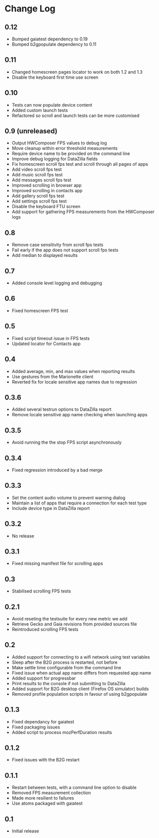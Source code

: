 # Change Log

## 0.12
* Bumped gaiatest dependency to 0.19
* Bumped b2gpopulate dependency to 0.11

## 0.11
* Changed homescreen pages locator to work on both 1.2 and 1.3
* Disable the keyboard first time use screen

## 0.10
* Tests can now populate device content
* Added custom launch tests
* Refactored so scroll and launch tests can be more customised

## 0.9 (unreleased)
* Output HWComposer FPS values to debug log
* Move cleanup within error threshold measurements
* Require device name to be provided on the command line
* Improve debug logging for DataZilla fields
* Fix homescreen scroll fps test and scroll through all pages of apps
* Add video scroll fps test
* Add music scroll fps test
* Add messages scroll fps test
* Improved scrolling in browser app
* Improved scrolling in contacts app
* Add gallery scroll fps test
* Add settings scroll fps test
* Disable the keyboard FTU screen
* Add support for gathering FPS measurements from the HWComposer logs

## 0.8
* Remove case sensitivity from scroll fps tests
* Fail early if the app does not support scroll fps tests
* Add median to displayed results

## 0.7
* Added console level logging and debugging

## 0.6
* Fixed homescreen FPS test

## 0.5
* Fixed script timeout issue in FPS tests
* Updated locator for Contacts app

## 0.4
* Added average, min, and max values when reporting results
* Use gestures from the Marionette client
* Reverted fix for locale sensitive app names due to regression

## 0.3.6
* Added several testrun options to DataZilla report
* Remove locale sensitive app name checking when launching apps

## 0.3.5
* Avoid running the the stop FPS script asynchronously

## 0.3.4
* Fixed regression introduced by a bad merge

## 0.3.3
* Set the content audio volume to prevent warning dialog
* Maintain a list of apps that require a connection for each test type
* Include device type in DataZilla report

## 0.3.2
* No release

## 0.3.1
* Fixed missing manifest file for scrolling apps

## 0.3
* Stabilised scrolling FPS tests

## 0.2.1
* Avoid reseting the testsuite for every new metric we add
* Retrieve Gecko and Gaia revisions from provided sources file
* Reintroduced scrolling FPS tests

## 0.2
* Added support for connecting to a wifi network using test variables
* Sleep after the B2G process is restarted, not before
* Make settle time configurable from the command line
* Fixed issue when actual app name differs from requested app name
* Added support for progressbar
* Print results to the console if not submitting to DataZilla
* Added support for B2G desktop client (Firefox OS simulator) builds
* Removed profile population scripts in favour of using b2gpopulate

## 0.1.3
* Fixed dependancy for gaiatest
* Fixed packaging issues
* Added script to process mozPerfDuration results

## 0.1.2
* Fixed issues with the B2G restart

## 0.1.1
* Restart between tests, with a command line option to disable
* Removed FPS measurement collection
* Made more resilient to failures
* Use atoms packaged with gaiatest

## 0.1
* Initial release